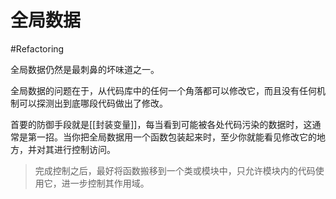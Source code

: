 # 全局数据
#Refactoring 

全局数据仍然是最刺鼻的坏味道之一。

全局数据的问题在于，从代码库中的任何一个角落都可以修改它，而且没有任何机制可以探测出到底哪段代码做出了修改。

首要的防御手段就是[[封装变量]]，每当看到可能被各处代码污染的数据时，这通常是第一招。当你把全局数据用一个函数包装起来时，至少你就能看见修改它的地方，并对其进行控制访问。

> 完成控制之后，最好将函数搬移到一个类或模块中，只允许模块内的代码使用它，进一步控制其作用域。
